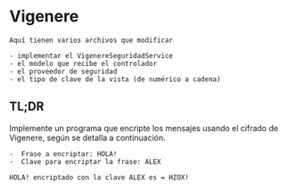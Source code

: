 # Vigenere
```
Aquí tienen varios archivos que modificar

- implementar el VigenereSeguridadService
- el modelo que recibe el controlador
- el proveedor de seguridad
- el tipo de clave de la vista (de numérico a cadena)
```



## TL;DR
Implemente un programa que encripte los mensajes usando el cifrado de Vigenere, según se detalla a continuación.





 
```
-  Frase a encriptar: HOLA!
-  Clave para encriptar la frase: ALEX

HOLA! encriptado con la clave ALEX es = HZOX!
```

